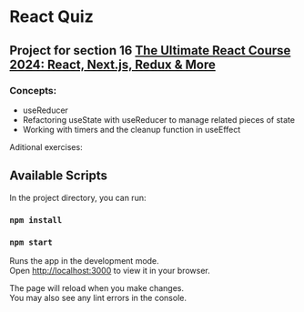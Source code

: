 # React Quiz

## Project for section 16 [The Ultimate React Course 2024: React, Next.js, Redux & More](https://www.udemy.com/course/the-ultimate-react-course/)

### Concepts:

- useReducer
- Refactoring useState with useReducer to manage related pieces of state
- Working with timers and the cleanup function in useEffect

Aditional exercises: 


## Available Scripts

In the project directory, you can run:

### `npm install`

### `npm start`

Runs the app in the development mode.\
Open [http://localhost:3000](http://localhost:3000) to view it in your browser.

The page will reload when you make changes.\
You may also see any lint errors in the console.
